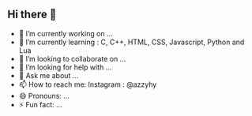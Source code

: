 ## Hi there 👋

<!--
**ProcrastinationExpert/ProcrastinationExpert** is a ✨ _special_ ✨ repository because its `README.md` (this file) appears on your GitHub profile.

Here are some ideas to get you started:

-->

- 🔭 I’m currently working on ...
- 🌱 I’m currently learning :
C, C++, HTML, CSS, Javascript, Python and Lua
- 👯 I’m looking to collaborate on ...
- 🤔 I’m looking for help with ...
- 💬 Ask me about ...
- 📫 How to reach me:
Instagram : @azzyhy
- 😄 Pronouns: ...
- ⚡ Fun fact: ...
